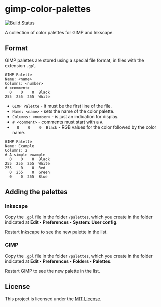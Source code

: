 # gimp-color-palettes

[![Build Status](https://travis-ci.org/Robert-96/gimp-color-palettes.svg?branch=main)](https://travis-ci.org/Robert-96/gimp-color-palettes)

A collection of color palettes for GIMP and Inkscape.

## Format

GIMP palettes are stored using a special file format, in files with the extension `.gpl`.

```
GIMP Palette
Name: <name>
Columns: <number>
# <comment>
  0    0    0  Black
255  255  255  White
```

* `GIMP Palette` - it must be the first line of the file.
* `Name: <name>` - sets the name of the color palette.
* `Columns: <number>` - is just an indication for display.
* `# <comment>` - comments must start with a `#`.
* `  0    0    0  Black` - RGB values for the color followed by the color name.

```
GIMP Palette
Name: Example
Columns: 2
# A simple example
  0    0    0  Black
255  255  255  White
255    0    0  Red
  0  255    0  Green
  0    0  255  Blue
```

## Adding the palettes

### Inkscape

Copy the `.gpl` file in the folder `/palettes`, which you create in the folder indicated at **Edit ‣ Preferences ‣ System: User config**.

Restart Inkscape to see the new palette in the list.

### GIMP

Copy the `.gpl` file in the folder `/palettes`, which you create in the folder indicated at **Edit ‣ Preferences ‣ Folders ‣ Palettes**.

Restart GIMP to see the new palette in the list.

## License

This project is licensed under the [MIT License](./LICENSE).
